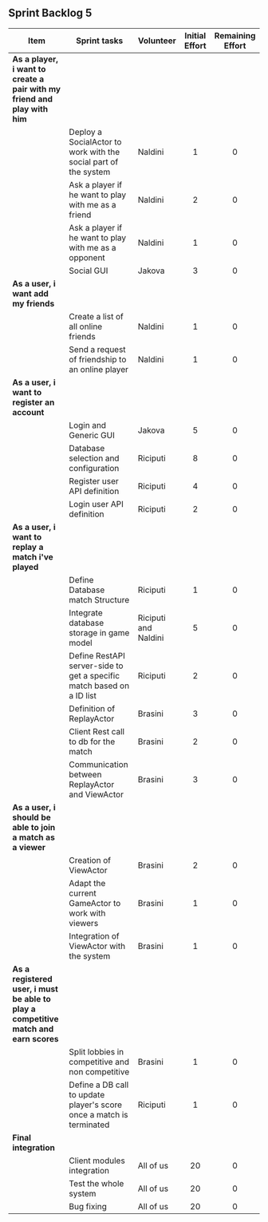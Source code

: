 ## Sprint Backlog 5

|Item | Sprint tasks | Volunteer | Initial Effort | Remaining Effort
|--------|---------------------------|----------|:----:|:---:|
|**As a player, i want to create a pair with my friend and play with him**|||||
| | Deploy a SocialActor to work with the social part of the system| Naldini | 1 | 0|
| | Ask a player if he want to play with me as a friend | Naldini | 2 | 0|
| | Ask a player if he want to play with me as a opponent | Naldini | 1 | 0|
| | Social GUI | Jakova | 3 | 0|
|**As a user, i want add my friends**|||||
| | Create a list of all online friends | Naldini | 1 | 0|
| | Send a request of friendship to an online player| Naldini | 1 | 0|
|**As a user, i want to register an account**|||||
| | Login and Generic GUI | Jakova | 5 | 0|
| | Database selection and configuration | Riciputi | 8 | 0|
| | Register user API definition | Riciputi | 4 | 0|
| | Login user API definition | Riciputi | 2 | 0|
|**As a user, i want to replay a match i've played**|||||
| | Define Database match Structure | Riciputi | 1 | 0|
| | Integrate database storage in  game model | Riciputi and Naldini | 5 | 0|
| | Define RestAPI server-side to get a specific match based on a ID list | Riciputi | 2 | 0|
| | Definition of ReplayActor | Brasini | 3 | 0|
| | Client Rest call to db for the match | Brasini | 2 | 0|
| | Communication between ReplayActor and ViewActor  | Brasini | 3 | 0|
|**As a user, i should be able to join a match as a viewer**|||||
| | Creation of ViewActor  | Brasini | 2 | 0|
| | Adapt the current GameActor to work with viewers | Brasini | 1 | 0|
| | Integration of ViewActor with the system | Brasini | 1 | 0|
|**As a registered user, i must be able to play a competitive match and earn scores**|||||
| | Split lobbies in competitive and non competitive | Brasini | 1 | 0|
| | Define a DB call to update player's score once a match is terminated | Riciputi | 1 | 0|
|**Final integration**|||||
| | Client modules integration | All of us | 20 | 0|
| | Test the whole system | All of us | 20 | 0|
| | Bug fixing | All of us | 20 | 0|
